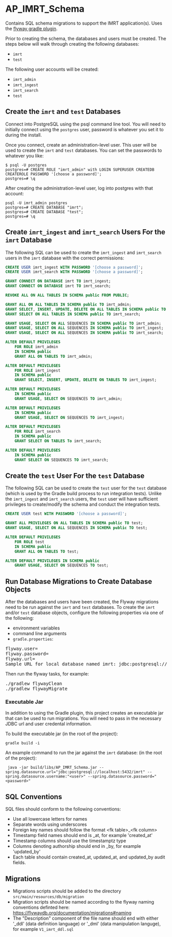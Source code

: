 # AP_IMRT_Schema
Contains SQL schema migrations to support the IMRT application(s). Uses the [flyway gradle plugin](https://flywaydb.org/documentation/gradle/).

Prior to creating the schema, the databases and users must be created.  The steps below will walk through creating the following databases:

* `imrt`
* `test`

The following user accounts will be created:

* `imrt_admin`
* `imrt_ingest`
* `imrt_search`
* `test`

## Create the `imrt` and `test` Databases
Connect into PostgreSQL using the psql command line tool. You will need to initially connect using the `postgres` user, password is whatever you set it to during the install.

Once you connect, create an administration-level user.  This user will be used to create the `imrt` and `test` databases.  You can set the passwords to whatever you like:

```
$ psql -U postgres
postgres=# CREATE ROLE "imrt_admin" with LOGIN SUPERUSER CREATEDB CREATEROLE PASSWORD '[choose a password]';
postgres=# \q
```

After creating the administration-level user, log into postgres with that account:

```
psql -U imrt_admin postgres
postgres=# CREATE DATABASE "imrt";
postgres=# CREATE DATABASE "test";
postgres=# \q
```

## Create `imrt_ingest` and `imrt_search` Users For the `imrt` Database
The following SQL can be used to create the `imrt_ingest` and `imrt_search` users in the `imrt` database with the correct permissions:

```sql
CREATE USER imrt_ingest WITH PASSWORD '[choose a password]';
CREATE USER imrt_search WITH PASSWORD '[choose a password]';

GRANT CONNECT ON DATABASE imrt TO imrt_ingest;
GRANT CONNECT ON DATABASE imrt TO imrt_search;

REVOKE ALL ON ALL TABLES IN SCHEMA public FROM PUBLIC;

GRANT ALL ON ALL TABLES IN SCHEMA public TO imrt_admin;
GRANT SELECT, INSERT, UPDATE, DELETE ON ALL TABLES IN SCHEMA public TO imrt_ingest;
GRANT SELECT ON ALL TABLES IN SCHEMA public TO imrt_search;

GRANT USAGE, SELECT ON ALL SEQUENCES IN SCHEMA public TO imrt_admin;
GRANT USAGE, SELECT ON ALL SEQUENCES IN SCHEMA public TO imrt_ingest;
GRANT USAGE, SELECT ON ALL SEQUENCES IN SCHEMA public TO imrt_search;

ALTER DEFAULT PRIVILEGES
    FOR ROLE imrt_admin
    IN SCHEMA public
    GRANT ALL ON TABLES TO imrt_admin;

ALTER DEFAULT PRIVILEGES
    FOR ROLE imrt_ingest
    IN SCHEMA public
    GRANT SELECT, INSERT, UPDATE, DELETE ON TABLES TO imrt_ingest;

ALTER DEFAULT PRIVILEGES
    IN SCHEMA public
    GRANT USAGE, SELECT ON SEQUENCES TO imrt_admin;

ALTER DEFAULT PRIVILEGES
    IN SCHEMA public
    GRANT USAGE, SELECT ON SEQUENCES TO imrt_ingest;

ALTER DEFAULT PRIVILEGES
    FOR ROLE imrt_search
    IN SCHEMA public
    GRANT SELECT ON TABLES To imrt_search;

ALTER DEFAULT PRIVILEGES
    IN SCHEMA public
    GRANT SELECT ON SEQUENCES TO imrt_search;
```

## Create the `test` User For the `test` Database
The following SQL can be used to create the `test` user for the `test` database (which is used by the Gradle build process
to run integration tests).  Unlike the `imrt_ingest` and `imrt_search` users, the `test` user will have sufficient privileges
to create/modify the schema and conduct the integration tests.

```sql
CREATE USER test WITH PASSWORD '[choose a password]';

GRANT ALL PRIVILEGES ON ALL TABLES IN SCHEMA public TO test;
GRANT USAGE, SELECT ON ALL SEQUENCES IN SCHEMA public TO test;

ALTER DEFAULT PRIVILEGES
    FOR ROLE test
    IN SCHEMA public
    GRANT ALL ON TABLES TO test;

ALTER DEFAULT PRIVILEGES IN SCHEMA public
    GRANT USAGE, SELECT ON SEQUENCES TO test;
```

## Run Database Migrations to Create Database Objects
After the databases and users have been created, the Flyway migrations need to be run against the `imrt` and `test` databases.  To create the `imrt` and/or `test` database objects, configure the following properties via one of the following:

* environment variables
* command line arguments
* `gradle.properties`:

<pre>
flyway.user=<user>
flyway.password=<password>
flyway.url=<url>
Sample URL for local database named imrt: jdbc:postgresql://localhost:5432/imrt
</pre>

Then run the flyway tasks, for example:
<pre>
./gradlew flywayClean
./gradlew flywayMigrate
</pre>

### Executable Jar
In addition to using the Gradle plugin, this project creates an executable jar that can be used to run migrations.  You will need to pass in the necessary JDBC url and user credental information.

To build the executable jar (in the root of the project):

```
gradle build -i
```

An example command to run the jar against the `imrt` database: (in the root of the project):

```
 java -jar build/libs/AP_IMRT_Schema.jar --spring.datasource.url="jdbc:postgresql://localhost:5432/imrt" --spring.datasource.username:"<user>" --spring.datasource.password="<password>"
```

## SQL Conventions

SQL files should conform to the following conventions:
* Use all lowercase letters for names
* Separate words using underscores
* Foreign key names should follow the format \<fk table>_\<fk column>
* Timestamp field names should end is _at, for example 'created_at'
* Timestamp columns should use the timestamptz type
* Columns denoting authorship should end in _by, for example 'updated_by'
* Each table should contain created_at, updated_at, and updated_by audit fields.

## Migrations

* Migrations scripts should be added to the directory `src/main/resources/db/migration`
* Migration scripts should be named according to the flyway naming conventions definted here:
https://flywaydb.org/documentation/migrations#naming
* The "Description" component of the file name should end with either '_ddl' (data definition language)
 or '_dml' (data manipulation languge), for example `V1_imrt_ddl.sql`



